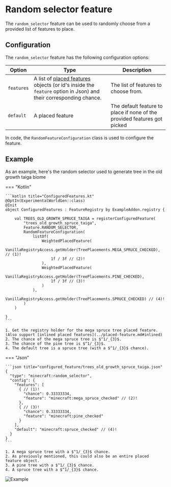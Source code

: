 # Random selector feature

The `random_selector` feature can be used to randomly choose from a provided list of features to place.

## Configuration

The `random_selector` feature has the following configuration options:

| Option     | Type                                                                                                                                    | Description                                                              |
|------------|-----------------------------------------------------------------------------------------------------------------------------------------|--------------------------------------------------------------------------|
| `features` | A list of [placed features](../placed-feature.md) objects (or id's inside the `feature` option in Json) and their corresponding chance. | The list of features to choose from.                                     |
| `default`  | A placed feature                                                                                                                        | The default feature to place if none of the provided features got picked |

In code, the `RandomFeatureConfiguration` class is used to configure the feature.

## Example

As an example, here's the random selector used to generate tree in the old growth taiga biome

=== "Kotlin"

    ```kotlin title="ConfiguredFeatures.kt"
    @OptIn(ExperimentalWorldGen::class)
    @Init
    object ConfiguredFeatures : FeatureRegistry by ExampleAddon.registry {
    
        val TREES_OLD_GROWTH_SPRUCE_TAIGA = registerConfiguredFeature(
            "trees_old_growth_spruce_taiga",
            Feature.RANDOM_SELECTOR,
            RandomFeatureConfiguration(
                listOf(
                    WeightedPlacedFeature(
                        VanillaRegistryAccess.getHolder(TreePlacements.MEGA_SPRUCE_CHECKED), // (1)!
                        1f / 3f // (2)!
                    ),
                    WeightedPlacedFeature(
                        VanillaRegistryAccess.getHolder(TreePlacements.PINE_CHECKED),
                        1f / 3f // (3)!
                    )
                ),
                VanillaRegistryAccess.getHolder(TreePlacements.SPRUCE_CHECKED) // (4)!
            )
        )
    
    }
    ```

    1. Get the registry holder for the mega spruce tree placed feature. (Also support [inlined placed features](../placed-feature.md#inlined)
    2. The chance of the mega spruce tree is $^1/_{3}$.
    3. The chance of the pine tree is $^1/_{3}$.
    4. The default tree is a spruce tree (with a $^1/_{3}$ chance).

=== "Json"

    ```json title="configured_feature/trees_old_growth_spruce_taiga.json"
    {
      "type": "minecraft:random_selector",
      "config": {
        "features": [
          { // (1)!
            "chance": 0.33333334,
            "feature": "minecraft:mega_spruce_checked" // (2)!
          },
          { // (3)!
            "chance": 0.33333334,
            "feature": "minecraft:pine_checked"
          }
        ],
        "default": "minecraft:spruce_checked" // (4)!
      }
    }
    ```

    1. A mega spruce tree with a $^1/_{3}$ chance.
    2. As previously mentioned, this could also be an entire placed feature object. 
    3. A pine tree with a $^1/_{3}$ chance.
    4. A spruce tree with a $^1/_{3}$ chance.

![Example](https://i.imgur.com/JJZoK77.jpeg)